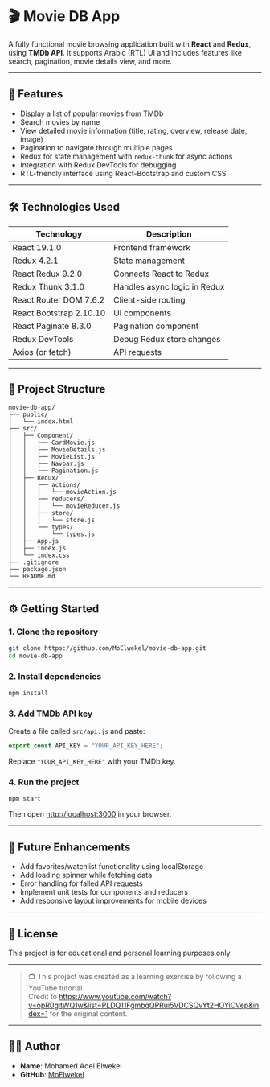 
# 🎬 Movie DB App

A fully functional movie browsing application built with **React** and **Redux**, using **TMDb API**. It supports Arabic (RTL) UI and includes features like search, pagination, movie details view, and more.

---

## 🚀 Features

- Display a list of popular movies from TMDb
- Search movies by name
- View detailed movie information (title, rating, overview, release date, image)
- Pagination to navigate through multiple pages
- Redux for state management with `redux-thunk` for async actions
- Integration with Redux DevTools for debugging
- RTL-friendly interface using React-Bootstrap and custom CSS

---

## 🛠️ Technologies Used

| Technology              | Description                          |
|------------------------|--------------------------------------|
| React 19.1.0           | Frontend framework                   |
| Redux 4.2.1            | State management                    |
| React Redux 9.2.0      | Connects React to Redux              |
| Redux Thunk 3.1.0      | Handles async logic in Redux         |
| React Router DOM 7.6.2 | Client-side routing                  |
| React Bootstrap 2.10.10| UI components                        |
| React Paginate 8.3.0   | Pagination component                 |
| Redux DevTools         | Debug Redux store changes            |
| Axios (or fetch)       | API requests                         |

---

## 📁 Project Structure

```
movie-db-app/
├── public/
│   └── index.html
├── src/
│   ├── Component/
│   │   ├── CardMovie.js
│   │   ├── MovieDetails.js
│   │   ├── MovieList.js
│   │   ├── Navbar.js
│   │   └── Pagination.js
│   ├── Redux/
│   │   ├── actions/
│   │   │   └── movieAction.js
│   │   ├── reducers/
│   │   │   └── movieReducer.js
│   │   ├── store/
│   │   │   └── store.js
│   │   └── types/
│   │       └── types.js
│   ├── App.js
│   ├── index.js
│   └── index.css
├── .gitignore
├── package.json
└── README.md

```

---

## ⚙️ Getting Started

### 1. Clone the repository

```bash
git clone https://github.com/MoElwekel/movie-db-app.git
cd movie-db-app
```

### 2. Install dependencies

```bash
npm install
```

### 3. Add TMDb API key

Create a file called `src/api.js` and paste:

```js
export const API_KEY = "YOUR_API_KEY_HERE";
```

Replace `"YOUR_API_KEY_HERE"` with your TMDb key.

### 4. Run the project

```bash
npm start
```

Then open [http://localhost:3000](http://localhost:3000) in your browser.

---

## 🔧 Future Enhancements

- Add favorites/watchlist functionality using localStorage
- Add loading spinner while fetching data
- Error handling for failed API requests
- Implement unit tests for components and reducers
- Add responsive layout improvements for mobile devices

---

## 📌 License

This project is for educational and personal learning purposes only.

---

> 📺 This project was created as a learning exercise by following a YouTube tutorial.  
Credit to https://www.youtube.com/watch?v=opR0gitWQ1w&list=PLDQ11FgmbqQPRui5VDCSQvYt2HOYiCVep&index=1 for the original content.

---

## 👨‍💻 Author

- **Name**: Mohamed Adel Elwekel  
- **GitHub**: [MoElwekel](https://github.com/MoElwekel)

